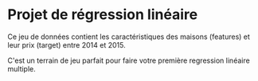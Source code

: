 # Projet de régression linéaire

Ce jeu de données contient les caractéristiques des maisons (features) et leur prix (target) entre 2014 et 2015.

C'est un terrain de jeu parfait pour faire votre première regression linéaire multiple.
